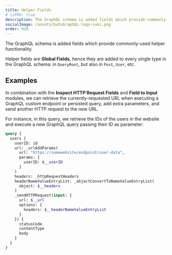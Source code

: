 ```yaml
---
title: Helper Fields
# isPRO: true
description: The GraphQL schema is added fields which provide commonly-used helper functionality.
socialImage: /assets/GatoGraphQL-logo-suki.png
order: 920
---
```


The GraphQL schema is added fields which provide commonly-used helper functionality.

Helper fields are **Global Fields**, hence they are added to every single type in the GraphQL schema: in `QueryRoot`, but also in `Post`, `User`, etc.

## Examples

In combination with the **Inspect HTTP Request Fields** and **Field to Input** modules, we can retrieve the currently-requested URL when executing a GraphQL custom endpoint or persisted query, add extra parameters, and send another HTTP request to the new URL.

For instance, in this query, we retrieve the IDs of the users in the website and execute a new GraphQL query passing their ID as parameter:

```graphql
query {
  users {
    userID: id
    url: _urlAddParams(
      url: "https://somewebsite/endpoint/user-data",
      params: {
        userID: $__userID
      }
    )
    headers: _httpRequestHeaders
    headerNameValueEntryList: _objectConvertToNameValueEntryList(
      object: $__headers
    )
    _sendHTTPRequest(input: {
      url: $__url
      options: {
        headers: $__headerNameValueEntryList
      }
    }) {
      statusCode
      contentType
      body
    }
  }
}
```
